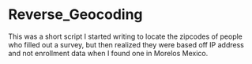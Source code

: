 # Reverse_Geocoding
This was a short script I started writing to locate the zipcodes of people who filled out a survey, but then realized they were based off IP address and not enrollment data when I found one in Morelos Mexico.
